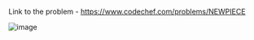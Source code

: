 Link to the problem - https://www.codechef.com/problems/NEWPIECE



![image](https://github.com/Haleshot/Competitive-Programming/assets/57552973/dd68600b-aea8-4794-b1b6-1cf81685bb83)
